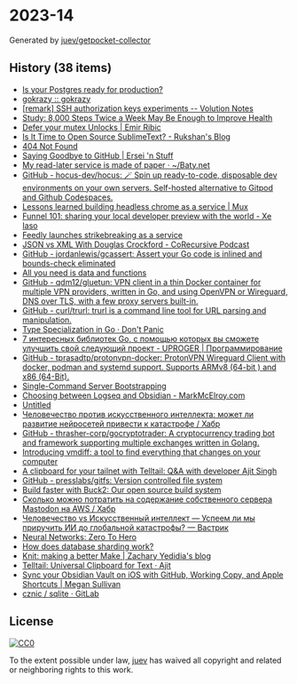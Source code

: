 # 2023-14

Generated by [juev/getpocket-collector](https://github.com/juev/getpocket-collector)

## History (38 items)

- [Is your Postgres ready for production?](https://www.crunchydata.com/blog/is-your-postgres-ready-for-production)
- [gokrazy :: gokrazy](https://gokrazy.org)
- [[remark] SSH authorization keys experiments -- Volution Notes](https://notes.volution.ro/v1/2023/04/remarks/eb5109f6/)
- [Study: 8,000 Steps Twice a Week May Be Enough to Improve Health](https://www.prevention.com/health/a43453914/8000-steps-walking-for-health-study/)
- [Defer your mutex Unlocks | Emir Ribic](https://www.ribice.ba/defer-mutex-unlocks/)
- [Is It Time to Open Source SublimeText? - Rukshan's Blog](https://ruky.me/2023/03/30/is-it-time-to-open-source-sublimetext/)
- [404 Not Found](https://susam.net/maze/mastering-emacs-together.html)
- [Saying Goodbye to GitHub | Ersei 'n Stuff](https://ersei.net/en/blog/bye-bye-github)
- [My read-later service is made of paper · ~/Baty.net](https://baty.net/2023/my-read-later-service-is-made-of-paper/)
- [GitHub - hocus-dev/hocus: 🪄 Spin up ready-to-code, disposable dev environments on your own servers. Self-hosted alternative to Gitpod and Github Codespaces.](https://github.com/hocus-dev/hocus)
- [Lessons learned building headless chrome as a service | Mux](https://www.mux.com/blog/lessons-learned-building-headless-chrome-as-a-service)
- [Funnel 101: sharing your local developer preview with the world - Xe Iaso](https://xeiaso.net/blog/tailscale-funnel-101)
- [Feedly launches strikebreaking as a service](https://newsletter.mollywhite.net/p/feedly-launches-strikebreaking-as)
- [JSON vs XML With Douglas Crockford - CoRecursive Podcast](https://corecursive.com/json-vs-xml-douglas-crockford/)
- [GitHub - jordanlewis/gcassert: Assert your Go code is inlined and bounds-check eliminated](https://github.com/jordanlewis/gcassert)
- [All you need is data and functions](https://mckayla.blog/posts/all-you-need-is-data-and-functions.html)
- [GitHub - qdm12/gluetun: VPN client in a thin Docker container for multiple VPN providers, written in Go, and using OpenVPN or Wireguard, DNS over TLS, with a few proxy servers built-in.](https://github.com/qdm12/gluetun)
- [GitHub - curl/trurl: trurl is a command line tool for URL parsing and manipulation.](https://github.com/curl/trurl)
- [Type Specialization in Go · Don't Panic](https://commaok.xyz/post/type_specialization/)
- [7 интересных библиотек Go, с помощью которых вы сможете улучшить свой следующий проект - UPROGER | Программирование](https://uproger.com/7-bibliotek-go-s-pomoshhyu-kotoryh-vy-uluchshit-proekt/)
- [GitHub - tprasadtp/protonvpn-docker: ProtonVPN Wireguard Client with docker, podman and systemd support. Supports ARMv8 (64-bit ) and x86 (64-Bit).](https://github.com/tprasadtp/protonvpn-docker)
- [Single-Command Server Bootstrapping](https://galowicz.de/2023/04/05/single-command-server-bootstrap/)
- [Choosing between Logseq and Obsidian - MarkMcElroy.com](https://markmcelroy.com/choosing-between-logseq-and-obsidian/)
- [Untitled](https://strongboxsafe.com/updates/the-most-secure-password-manager-now-available-on-macos-strongbox-zero)
- [Человечество против искусственного интеллекта: может ли развитие нейросетей привести к катастрофе / Хабр](https://habr.com/ru/companies/ods/articles/727158/)
- [GitHub - thrasher-corp/gocryptotrader: A cryptocurrency trading bot and framework supporting multiple exchanges written in Golang.](https://github.com/thrasher-corp/gocryptotrader)
- [Introducing vmdiff: a tool to find everything that changes on your computer](https://community.atlassian.com/t5/Trust-Security-articles/Introducing-vmdiff-a-tool-to-find-everything-that-changes-on/ba-p/2321969)
- [A clipboard for your tailnet with Telltail: Q&A with developer Ajit Singh](https://tailscale.dev/blog/telltail-universal-clipboard-ajit-singh-interview)
- [GitHub - presslabs/gitfs: Version controlled file system](https://github.com/presslabs/gitfs)
- [Build faster with Buck2: Our open source build system](https://engineering.fb.com/2023/04/06/open-source/buck2-open-source-large-scale-build-system/)
- [Сколько можно потратить на содержание собственного сервера Mastodon на AWS / Хабр](https://habr.com/ru/companies/ruvds/articles/727100/)
- [Человечество vs Искусственный интеллект — Успеем ли мы приручить ИИ до глобальной катастрофы? — Вастрик](https://vas3k.blog/blog/ai_alignment/)
- [Neural Networks: Zero To Hero](https://karpathy.ai/zero-to-hero.html)
- [How does database sharding work?](https://planetscale.com/blog/how-does-database-sharding-work)
- [Knit: making a better Make | Zachary Yedidia's blog](https://zyedidia.github.io/blog/posts/3-knit-better-make/)
- [Telltail: Universal Clipboard for Text · Ajit](https://hemarkable.com/prose/telltail)
- [Sync your Obsidian Vault on iOS with GitHub, Working Copy, and Apple Shortcuts | Megan Sullivan](https://meganesulli.com/blog/sync-obsidian-vault-iphone-ipad/)
- [cznic / sqlite · GitLab](https://gitlab.com/cznic/sqlite)

## License

[![CC0](https://mirrors.creativecommons.org/presskit/buttons/88x31/svg/cc-zero.svg)](https://creativecommons.org/publicdomain/zero/1.0/)

To the extent possible under law, [juev](https://github.com/juev) has waived all copyright and related or neighboring rights to this work.
